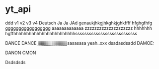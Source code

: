 # yt_api
ddd
v1
v2
v3
v4
Deutsch
Ja
Ja
JAd
genaukjhkgjhkghkjghkffff
hfghgfhfg
ggggggggggggggggg
aaaaaaaaaaaaa
zzzzzzzzzzzzzzzzzzzz
hhhhhhh
hgffhhhhhhhhhhhhhhhhhhhhhhhhsssssssssssssssssssssssssss

DANCE DANCE
jjjjjjjjjjjjjjjjjjjjjjjjjjjjsasasasa
yeah..xxx
dsadasdsadd
DAMOE:

DANON
CMON

Dsdsdsds
